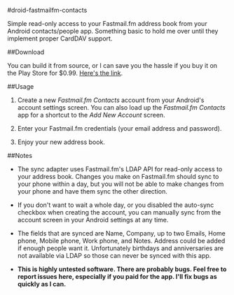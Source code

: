 #droid-fastmailfm-contacts

Simple read-only access to your Fastmail.fm address book from your Android contacts/people app. Something basic to hold me over until they implement proper CardDAV support.

##Download

You can build it from source, or I can save you the hassle if you buy it on the Play Store for $0.99. [Here's the link](https://github.com/rudism/droid-fastmailfm-contacts).

##Usage

1. Create a new *Fastmail.fm Contacts* account from your Android's account settings screen. You can also load up the *Fastmail.fm Contacts* app for a shortcut to the *Add New Account* screen.

2. Enter your Fastmail.fm credentials (your email address and password).

3. Enjoy your new address book.

##Notes

- The sync adapter uses Fastmail.fm's LDAP API for read-only access to your address book. Changes you make on Fastmail.fm should sync to your phone within a day, but you will not be able to make changes from your phone and have them sync the other direction.

- If you don't want to wait a whole day, or you disabled the auto-sync checkbox when creating the account, you can manually sync from the account screen in your Android settings at any time.

- The fields that are synced are Name, Company, up to two Emails, Home phone, Mobile phone, Work phone, and Notes. Address could be added if enough people want it. Unfortunately birthdays and anniversaries are not available via LDAP so those can never be synced with this app.

- **This is highly untested software. There are probably bugs. Feel free to report issues here, especially if you paid for the app. I'll fix bugs as quickly as I can.**
